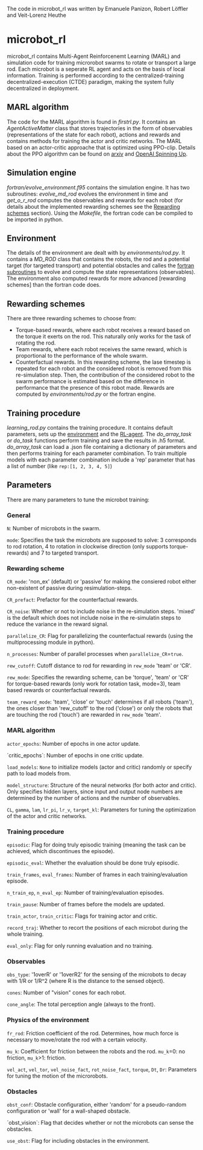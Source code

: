 The code in microbot_rl was written by Emanuele Panizon, Robert Löffler and Veit-Lorenz Heuthe

# microbot_rl
microbot_rl contains Multi-Agent Reinforcenemt Learning (MARL) and simulation code for training microrobot swarms to rotate or transport a large rod.
Each microbot is a seperate RL agent and acts on the basis of local information.
Training is performed according to the centralized-training decentralized-execution (CTDE) paradigm, making the system fully decentralized in deployment.

## MARL algorithm
The code for the MARL algorithm is found in *firstrl.py*. It contains an *AgentActiveMatter* class that stores trajectories in the form of observables (representations of the state for each robot), actions and rewards and contains methods for training the actor and critic networks.
The MARL based on an actor-critic approache that is optimized using PPO-clip. Details about the PPO algorithm can be found on [arxiv](https://arxiv.org/abs/1707.06347) and [OpenAI Spinning Up](https://spinningup.openai.com/en/latest/algorithms/ppo.html).

## Simulation engine
*fortran/evolve_environment.f95* contains the simulation engine.
It has two subroutines: *evolve_md_rod* evolves the environment in time and *get_o_r_rod* computes the observables and rewards for each robot (for details about the implemented rewarding schemes see the [Rewarding schemes](#rewarding-schemes) section).
Using the *Makefile*, the fortran code can be compiled to be imported in python.

## Environment
The details of the environment are dealt with by *environments/rod.py*.
It contains a *MD_ROD* class that contains the robots, the rod and a potential target (for targeted transport) and potential obstacles and calles the [fortran subroutines](#simulation-engine) to evolve and compute the state representations (observables).
The environment also computed rewards for more advanced [rewarding schemes] than the fortran code does.

## Rewarding schemes
There are three rewarding schemes to choose from:
- Torque-based rewards, where each robot receives a reward based on the torque it exerts on the rod. This naturally only works for the task of rotating the rod.
- Team rewards, where each robot receives the same reward, which is proportional to the performance of the whole swarm.
- Counterfactual rewards. In this rewarding scheme, the lase timestep is repeated for each robot and the considered robot is removed from this re-simulation step. Then, the contribution of the considered robot to the swarm performance is estimated based on the difference in performance that the presence of this robot made.
Rewards are computed by *environments/rod.py* or the fortran engine.

## Training procedure
*learning_rod.py* contains the training procedure. It contains default parameters, sets up the [environment](#environment) and the [RL-agent](#marl-algorithm).
The *do_array_task* or *do_task* functions perform training and save the results in .h5 format.
*do_array_task* can load a .json file containing a dictionary of parameters and then performs training for each parameter combination. To train multiple models with each parameter combination include a 'rep' parameter that has a list of number (like `rep:[1, 2, 3, 4, 5]`)

## Parameters
There are many parameters to tune the microbot training:
### General
`N`: Number of microbots in the swarm.

`mode`: Specifies the task the microbots are supposed to solve: 3 corresponds to rod rotation, 4 to rotation in clockwise direction (only supports torque-rewards) and 7 to targeted transport.

### Rewarding scheme
`CR_mode`: 'non_ex' (default) or 'passive' for making the consiered robot either non-existent of passive during resimulation-steps.

`CR_prefact`: Prefactor for the counterfactual rewards.

`CR_noise`: Whether or not to include noise in the re-simulation steps. 'mixed' is the default which does not include noise in the re-simulatin steps to reduce the variance in the reward signal.

`parallelize_CR`: Flag for parallelizing the counterfactual rewards (using the multiprocessing module in python).

`n_processes`: Number of parallel processes when `parallelize_CR`=`true`.

`rew_cutoff`: Cutoff distance to rod for rewarding in `rew_mode` 'team' or 'CR'.

`rew_mode`: Specifies the rewarding scheme, can be 'torque', 'team' or 'CR' for torque-based rewards (only work for rotation task, mode=3), team based rewards or counterfactual rewards.

`team_reward_mode`: 'team', 'close' or 'touch' determines if all robots ('team'), the ones closer than 'rew_cutoff' to the rod ('close') or only the robots that are touching the rod ('touch') are rewarded in `rew_mode` 'team'.

### MARL algorithm
`actor_epochs`: Number of epochs in one actor update.

´critic_epochs`: Number of epochs in one critic update.

`load_models`: `None` to initialize models (actor and critic) randomly or specify path to load models from.

`model_structure`: Structure of the neural networks (for both actor and critic). Only specifies hidden layers, since input and output node numbers are determined by the number of actions and the number of observables.

`CL`, `gamma`, `lam`, `lr_pi`, `lr_v`, `target_kl`:
Parameters for tuning the optimization of the actor and critic networks.

### Training procedure
`episodic`: Flag for doing truly episodic training (meaning the task can be achieved, which discontinues the episode).

`episodic_eval`: Whether the evaluation should be done truly episodic.

`train_frames`, `eval_frames`: Number of frames in each training/evaluation episode.

`n_train_ep`, `n_eval_ep`: Number of training/evaluation episodes.

`train_pause`: Number of frames before the models are updated.

`train_actor`, `train_critic`: Flags for training actor and critic.

`record_traj`: Whether to recort the positions of each microbot during the whole training.

`eval_only`: Flag for only running evaluation and no training.

### Observables
`obs_type`: '1overR' or '1overR2' for the sensing of the microbots to decay with 1/R or 1/R^2 (where R is the distance to the sensed object).

`cones`: Number of "vision" cones for each robot.

`cone_angle`: The total perception angle (always to the front).

### Physics of the environment
`fr_rod`: Friction coefficient of the rod. Determines, how much force is necessary to move/rotate the rod with  a certain velocity.

`mu_k`: Coefficient for friction between the robots and the rod. `mu_k`=0: no friction, `mu_k`>1: friction.

`vel_act`, `vel_tor`, `vel_noise_fact`, `rot_noise_fact`, `torque`, `Dt`, `Dr`: Parameters for tuning the motion of the microrobots.

### Obstacles
`obst_conf`: Obstacle configuration, either 'random' for a pseudo-random configuration or 'wall' for a wall-shaped obstacle.

´obst_vision`: Flag that decides whether or not the microbots can sense the obstacles.

`use_obst`: Flag for including obstacles in the environment.